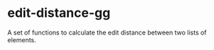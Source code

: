 # edit-distance-gg
A set of functions to calculate the edit distance between two lists of elements.
